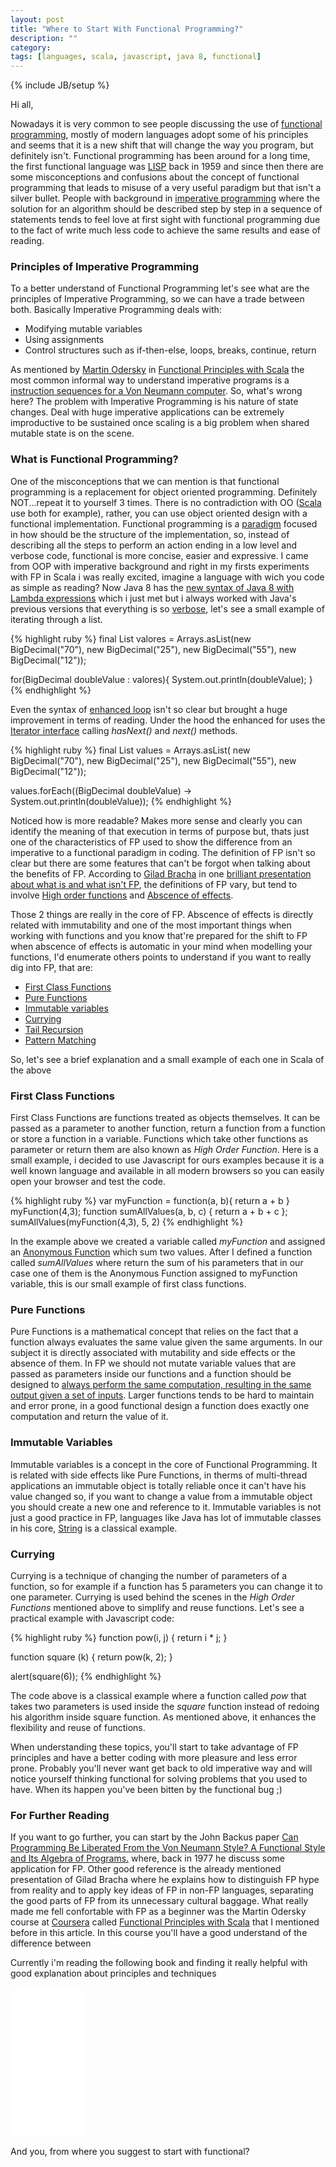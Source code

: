```yaml
---
layout: post
title: "Where to Start With Functional Programming?"
description: ""
category: 
tags: [languages, scala, javascript, java 8, functional]
---
```

{% include JB/setup %}


<script>
  (function(i,s,o,g,r,a,m){i['GoogleAnalyticsObject']=r;i[r]=i[r]||function(){
  (i[r].q=i[r].q||[]).push(arguments)},i[r].l=1*new Date();a=s.createElement(o),
  m=s.getElementsByTagName(o)[0];a.async=1;a.src=g;m.parentNode.insertBefore(a,m)
  })(window,document,'script','//www.google-analytics.com/analytics.js','ga');

  ga('create', 'UA-56746688-1', 'auto');
  ga('send', 'pageview');

</script>

Hi all,

Nowadays it is very common to see people discussing the use of [functional programming](https://www.haskell.org/haskellwiki/Functional_programming), mostly of modern languages adopt some of his principles and seems that it is a new shift that will change the way you program, but definitely isn't. Functional programming has been around for a long time, the first functional language was [LISP](http://www.princeton.edu/~achaney/tmve/wiki100k/docs/Lisp_(programming_language).html) back in 1959 and since then there are some misconceptions and  confusions about the concept of functional programming that leads to misuse of a very useful paradigm but that isn't a silver bullet. People with background in [imperative programming](http://en.wikipedia.org/wiki/Imperative_programming) where the solution for an algorithm should be described step by step in a sequence of statements tends to feel love at first sight with functional programming due to the fact of write much less code to achieve the same results and ease of reading.

### Principles of Imperative Programming

To a better understand of Functional Programming let's see what are the principles of Imperative Programming, so we can have a trade between both. Basically Imperative Programming deals with:

- Modifying mutable variables
- Using assignments
- Control structures such as if-then-else, loops, breaks, continue, return

As mentioned by [Martin Odersky](http://lampwww.epfl.ch/~odersky/) in [Functional Principles with Scala](https://class.coursera.org/progfun-2012-001) the most common informal way to understand imperative programs is a [instruction sequences for a Von Neumann computer](http://www.c-jump.com/CIS77/CPU/InstrCycle/lecture.html). So, what's wrong here? The problem with Imperative Programming is his nature of state changes. Deal with huge imperative applications can be extremely improductive to be sustained once scaling is a big problem when shared mutable state is on the scene.

### What is Functional Programming?

One of the misconceptions that we can mention is that functional programming is a replacement for object oriented programming. Definitely NOT...repeat it to yourself 3 times. There is no contradiction with OO ([Scala](http://scala-lang.org) use both for example), rather, you can use object oriented design with a functional implementation. Functional programming is a [paradigm](http://en.wikipedia.org/wiki/Programming_paradigm) focused in how should be the structure of the implementation, so, instead of describing all the steps to perform an action ending in a low level and verbose code, functional is more concise, easier and expressive. I came from OOP with imperative background and right in my firsts experiments with FP in Scala i was really excited, imagine a language with wich you code as simple as reading? Now Java 8 has the [new syntax of Java 8 with Lambda expressions](http://www.oracle.com/webfolder/technetwork/tutorials/obe/java/Lambda-QuickStart/index.html) which i just met but i always worked with Java's previous versions that everything is so [verbose](http://en.wiktionary.org/wiki/verbose), let's see a small example of iterating through a list.

{% highlight ruby %}
final List<BigDecimal> valores = Arrays.asList(new BigDecimal("70"), new BigDecimal("25"), new BigDecimal("55"), new BigDecimal("12"));

for(BigDecimal doubleValue : valores){
 System.out.println(doubleValue);
}
{% endhighlight %}

Even the syntax of [enhanced loop](https://blogs.oracle.com/CoreJavaTechTips/entry/using_enhanced_for_loops_with) isn't so clear but brought a huge improvement in terms of reading. Under the hood the enhanced for uses the [Iterator interface](https://docs.oracle.com/javase/7/docs/api/java/util/Iterator.html) calling <i>hasNext()</i> and <i>next()</i> methods. 


{% highlight ruby %}
final List<BigDecimal> values = Arrays.asList(
			    new BigDecimal("70"), new BigDecimal("25"), new BigDecimal("55"),
			    new BigDecimal("12"));

values.forEach((BigDecimal doubleValue) -> System.out.println(doubleValue));
{% endhighlight %}

Noticed how is more readable? Makes more sense and clearly you can identify the meaning of that execution in terms of purpose but, thats just one of the characteristics of FP used to show the difference from an imperative to a functional paradigm in coding. The definition of FP isn't so clear but there are some features that can't be forgot when talking about the benefits of FP. According to [Gilad Bracha](http://bracha.org) in one [brilliant presentation about what is and what isn't FP]((http://www.infoq.com/presentations/functional-pros-cons)), the definitions of FP vary, but tend to involve [High order functions]() and [Abscence of effects]().

Those 2 things are really in the core of FP. Abscence of effects is directly related with immutability and one of the most important things when working with functions and you know that're prepared for the shift to FP when abscence of effects is automatic in your mind when modelling your functions, I'd enumerate others points to understand if you want to really dig into FP, that are:

- [First Class Functions](http://en.wikipedia.org/wiki/First-class_function)
- [Pure Functions](http://en.wikipedia.org/wiki/Pure_function)
- [Immutable variables](http://en.wikipedia.org/wiki/Immutable_object)
- [Currying](http://en.wikipedia.org/wiki/Currying)
- [Tail Recursion](http://en.wikipedia.org/wiki/Tail_call)
- [Pattern Matching](http://c2.com/cgi/wiki?PatternMatching)


So, let's see a brief explanation and a small example of each one in Scala of the above

### First Class Functions

First Class Functions are functions treated as objects themselves. It can be passed as a parameter to another function, return a function from a function or store a function in a variable. Functions which take other functions as parameter or return them are also known as <i>High Order Function</i>. Here is a small example, i decided to use Javascript for ours examples because it is a well known language and available in all modern browsers so you can easily open your browser and test the code.

{% highlight ruby %}
var myFunction = function(a, b){ return a + b }
myFunction(4,3);
function sumAllValues(a, b, c) { return a + b + c };
sumAllValues(myFunction(4,3), 5, 2)
{% endhighlight %}

In the example above we created a variable called <i>myFunction</i> and assigned an [Anonymous Function](http://en.wikipedia.org/wiki/Anonymous_function) which sum two values. After I defined a function called <i>sumAllValues</i> where return the sum of his parameters that in our case one of them is the Anonymous Function assigned to myFunction variable, this is our small example of first class functions.

### Pure Functions

Pure Functions is a mathematical concept that relies on the fact that a function always evaluates the same value given the same arguments. In our subject it is directly associated with mutability and side effects or the absence of them. In FP we should not mutate variable values that are passed as parameters inside our functions and a function should be designed to <u>always perform the same computation, resulting in the same output given a set of inputs</u>. Larger functions tends to be hard to maintain and error prone, in a good functional design a function does exactly one computation and return the value of it.

### Immutable Variables

Immutable variables is a concept in the core of Functional Programming. It is related with side effects like Pure Functions, in therms of multi-thread applications an immutable object is totally reliable once it can't have his value changed so, if you want to change a value from a immutable object you should create a new one and reference to it. Immutable variables is not just a good practice in FP, languages like Java has lot of immutable classes in his core, [String](http://docs.oracle.com/javase/6/docs/api/java/lang/String.html) is a classical example.

### Currying

Currying is a technique of changing the number of parameters of a function, so for example if a function has 5 parameters you can change it to one parameter. Currying is used behind the scenes in the <i>High Order Functions</i> mentioned above to simplify and reuse functions. Let's see a practical example with Javascript code:

{% highlight ruby %}
 function pow(i, j) { 
     return i * j;
 }
 
 function square (k) {
     return pow(k, 2);
 }
 
 alert(square(6));
{% endhighlight %}

The code above is a classical example where a function called <i>pow</i> that takes two parameters is used inside the <i>square</i> function instead of redoing his algorithm inside square function. As mentioned above, it enhances the flexibility and reuse of functions.

When understanding these topics, you'll start to take advantage of FP principles and have a better coding with more pleasure and less error prone. Probably you'll never want get back to old imperative way and will notice yourself thinking functional for solving problems that you used to have. When its happen you've been bitten by the functional bug ;)

### For Further Reading
 
If you want to go further, you can start by the John Backus paper [Can Programming Be Liberated From the Von Neumann Style? A Functional Style and Its Algebra of Programs.](http://web.stanford.edu/class/cs242/readings/backus.pdf) where, back in 1977 he discuss some application for FP. Other good reference is the already mentioned presentation of Gilad Bracha where he explains how to distinguish FP hype from reality and to apply key ideas of FP in non-FP languages, separating the good parts of FP from its unnecessary cultural baggage.
What really made me fell confortable with FP as a beginner was the Martin Odersky course at [Coursera](https://www.coursera.org) called [Functional Principles with Scala](https://class.coursera.org/progfun-2012-001) that I mentioned before in this article. In this course you'll have a good understand of the difference between

Currently i'm reading the following book and finding it really helpful with good explanation about principles and techniques

<iframe style="width:120px;height:240px;" marginwidth="0" marginheight="0" scrolling="no" frameborder="0" src="//ws-na.amazon-adsystem.com/widgets/q?ServiceVersion=20070822&OneJS=1&Operation=GetAdHtml&MarketPlace=US&source=ac&ref=qf_sp_asin_til&ad_type=product_link&tracking_id=raffretecblo-20&marketplace=amazon&region=US&placement=1449368174&asins=1449368174&linkId=LENUPRQEWK47BLGG&show_border=true&link_opens_in_new_window=true">
</iframe>

And you, from where you suggest to start with functional?